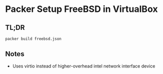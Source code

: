 # Packer Setup FreeBSD in VirtualBox

## TL;DR

```
packer build freebsd.json
```

## Notes

- Uses virtio instead of higher-overhead intel network interface device
